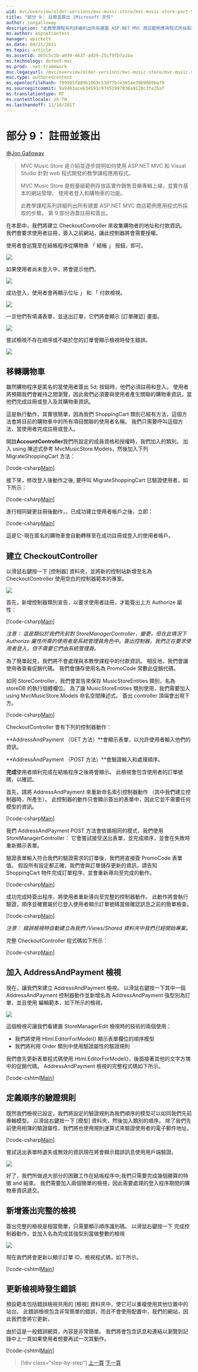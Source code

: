 ```yaml
---
uid: mvc/overview/older-versions/mvc-music-store/mvc-music-store-part-9
title: "部分 9： 註冊並簽出 |Microsoft 文件"
author: jongalloway
description: "此教學課程系列詳細列出所有建置 ASP.NET MVC 商店範例應用程式所採取的步驟。 第 9 部份涵蓋註冊和簽出。"
ms.author: aspnetcontent
manager: wpickett
ms.date: 04/21/2011
ms.topic: article
ms.assetid: d65c5c2b-a039-463f-ad29-25cf9fb7a1ba
ms.technology: dotnet-mvc
ms.prod: .net-framework
msc.legacyurl: /mvc/overview/older-versions/mvc-music-store/mvc-music-store-part-9
msc.type: authoredcontent
ms.openlocfilehash: 799985f889b1063c53df7bce365ae3989809ba79
ms.sourcegitcommit: 9a9483aceb34591c97451997036a9120c3fe2baf
ms.translationtype: MT
ms.contentlocale: zh-TW
ms.lasthandoff: 11/10/2017
---
```

<a name="part-9-registration-and-checkout"></a>部分 9： 註冊並簽出
====================
由[Jon Galloway](https://github.com/jongalloway)

> MVC Music Store 是介紹並逐步說明如何使用 ASP.NET MVC 和 Visual Studio 針對 web 程式開發的教學課程應用程式。  
>   
> MVC Music Store 是輕量級範例存放區實作銷售音樂專輯上線，並實作基本的網站管理、 使用者登入和購物車的功能。  
>   
> 此教學課程系列詳細列出所有建置 ASP.NET MVC 商店範例應用程式所採取的步驟。 第 9 部份涵蓋註冊和簽出。


在本節中，我們將建立 CheckoutController 來收集購物者的地址和付款資訊。 我們會要求使用者註冊，簽入之前網站，讓此控制器將會需要授權。

使用者會巡覽至在結帳程序從購物車 「 結帳 」 按鈕，即可。

![](mvc-music-store-part-9/_static/image1.jpg)

如果使用者尚未登入中，將會提示他們。

![](mvc-music-store-part-9/_static/image1.png)

成功登入，使用者會再顯示位址 」 和 「 付款檢視。

![](mvc-music-store-part-9/_static/image2.png)

一旦他們有填滿表單，並送出訂單，它們將會顯示 [訂單確認] 畫面。

![](mvc-music-store-part-9/_static/image3.png)

嘗試檢視不存在順序或不屬於您的訂單會顯示檢視時發生錯誤。

![](mvc-music-store-part-9/_static/image4.png)

## <a name="migrating-the-shopping-cart"></a>移轉購物車

雖然購物程序是匿名的當使用者簽出 5d; 按鈕時，他們必須註冊和登入。 使用者將預期我們會維持之間瀏覽，因此我們必須要與使用者產生關聯的購物車資訊，當他們完成註冊或登入及其購物車資訊。

這是執行動作，其實很簡單，因為我們 ShoppingCart 類別已經有方法，這個方法會將目前的購物車中的所有項目關聯的使用者名稱。 我們只需要呼叫這個方法，當使用者完成註冊或登入。

開啟**AccountController**我們所設定的成員資格和授權時，我們加入的類別。 加入 using 陳述式參考 MvcMusicStore.Models，然後加入下列 MigrateShoppingCart 方法：

[!code-csharp[Main](mvc-music-store-part-9/samples/sample1.cs)]

接下來，修改登入後動作之後, 要呼叫 MigrateShoppingCart 已驗證使用者，如下所示：

[!code-csharp[Main](mvc-music-store-part-9/samples/sample2.cs)]

進行相同變更註冊後動作，，已成功建立使用者帳戶之後，立即：

[!code-csharp[Main](mvc-music-store-part-9/samples/sample3.cs)]

這是它-現在匿名的購物車會自動轉移至在成功註冊或登入的使用者帳戶。

## <a name="creating-the-checkoutcontroller"></a>建立 CheckoutController

以滑鼠右鍵按一下 [控制器] 資料夾，並將新的控制站新增至名為 CheckoutController 使用空白的控制器範本的專案。

![](mvc-music-store-part-9/_static/image5.png)

首先，新增控制器類別宣告，以要求使用者註冊，才能簽出上方 Authorize 屬性：

[!code-csharp[Main](mvc-music-store-part-9/samples/sample4.cs)]

*注意： 這是類似於我們先前對 StoreManagerController，變更，但在此情況下 Authorize 屬性所需的使用者是系統管理員角色中。簽出控制器，我們正在要求使用者登入，但不需要它們由系統管理員。*

為了簡單起見，我們將不會處理與本教學課程中的付款資訊。 相反地，我們會讓使用者查看促銷代碼。 我們會儲存使用名為 PromoCode 常數此促銷代碼。

如同 StoreController，我們會宣告來保存 MusicStoreEntities 類別，名為 storeDB 的執行個體欄位。 為了讓 MusicStoreEntities 類別使用，我們需要加入 using MvcMusicStore.Models 命名空間陳述式。 簽出 controller 頂端會出現下方。

[!code-csharp[Main](mvc-music-store-part-9/samples/sample5.cs)]

CheckoutController 會有下列的控制器動作：

**AddressAndPayment （GET 方法）**會顯示表單，以允許使用者輸入他們的資訊。

**AddressAndPayment （POST 方法）**會驗證輸入和處理順序。

**完成**使用者順利完成在結帳程序之後將會顯示。 此檢視會包含使用者的訂單號碼，以確認。

首先，請將 AddressAndPayment 來重新命名索引控制器動作 （其中我們建立控制器時，所產生）。 此控制器的動作只會顯示簽出的表單中，因此它並不需要任何模型的資訊。

[!code-csharp[Main](mvc-music-store-part-9/samples/sample6.cs)]

我們 AddressAndPayment POST 方法會依循相同的模式，我們使用 StoreManagerController： 它會嘗試接受送出表單，並完成順序，並會在失敗時重新顯示表單。

驗證表單輸入符合我們的驗證需求的訂單後，我們將直接簽 PromoCode 表單值。 假設所有設定都正確，我們會與訂單儲存更新的資訊，請告知 ShoppingCart 物件完成訂單程序，並會重新導向至完成的動作。

[!code-csharp[Main](mvc-music-store-part-9/samples/sample7.cs)]

成功完成時簽出程序，將使用者重新導向至完整的控制器動作。 此動作將會執行驗證，順序並確實屬於已登入使用者顯示訂單號碼當做確認訊息之前的簡單檢查。

[!code-csharp[Main](mvc-music-store-part-9/samples/sample8.cs)]

*注意： 錯誤檢視時自動建立為我們 /Views/Shared 資料夾中我們已經開始專案。*

完整 CheckoutController 程式碼如下所示：

[!code-csharp[Main](mvc-music-store-part-9/samples/sample9.cs)]

## <a name="adding-the-addressandpayment-view"></a>加入 AddressAndPayment 檢視

現在，讓我們來建立 AddressAndPayment 檢視。 以滑鼠右鍵按一下其中一個 AddressAndPayment 控制器動作並新增名為 AddressAndPayment 強型別為訂單，並且使用 編輯範本，如下所示的檢視。

![](mvc-music-store-part-9/_static/image6.png)

這個檢視可讓我們看建置 StoreManagerEdit 檢視時的技術的兩個使用：

- 我們將使用 Html.EditorForModel() 顯示表單欄位的順序模型
- 我們將利用 Order 類別中使用驗證屬性的驗證規則

我們會先更新表單程式碼使用 Html.EditorForModel()，後面接著其他的文字方塊中的促銷代碼。 AddressAndPayment 檢視的完整程式碼如下所示。

[!code-cshtml[Main](mvc-music-store-part-9/samples/sample10.cshtml)]

## <a name="defining-validation-rules-for-the-order"></a>定義順序的驗證規則

既然我們檢視已設定，我們將設定的驗證規則為我們順序的模型可以如同我們先前專輯模型。 以滑鼠右鍵按一下 [模型] 資料夾，然後加入類別的順序。 除了我們先前使用相簿的驗證屬性，我們將也使用規則運算式來驗證使用者的電子郵件地址。

[!code-csharp[Main](mvc-music-store-part-9/samples/sample11.cs)]

嘗試送出表單時遺失或無效的資訊現在將會顯示錯誤訊息使用用戶端驗證。

![](mvc-music-store-part-9/_static/image7.png)

好了，我們所做過大部分的困難工作在結帳程序中;我們只需要完成幾個勝算的特徵 and 結束。 我們需要加入兩個簡單的檢視，因此需要處理的登入程序期間的購物車資訊遞交。

## <a name="adding-the-checkout-complete-view"></a>新增簽出完整的檢視

簽出完整的檢視是相當簡單，只需要顯示順序識別碼。 以滑鼠右鍵按一下 完成控制器動作，並加入名為完成其強型別當做整數的檢視

![](mvc-music-store-part-9/_static/image8.png)

現在我們將會更新以顯示訂單 ID，檢視程式碼，如下所示。

[!code-cshtml[Main](mvc-music-store-part-9/samples/sample12.cshtml)]

## <a name="updating-the-error-view"></a>更新檢視時發生錯誤

預設範本包括錯誤檢視共用的 [檢視] 資料夾中，使它可以重複使用其他位置中的站台。 此錯誤檢視包含非常簡單的錯誤，而且不會使用配置中，我們的網站，因此我們會將它更新。

由於這是一般錯誤網頁，內容是非常簡單。 我們將會包含訊息和連結以瀏覽到記錄中上一頁如果使用者想要再試一次其動作。

[!code-cshtml[Main](mvc-music-store-part-9/samples/sample13.cshtml)]


>[!div class="step-by-step"]
[上一頁](mvc-music-store-part-8.md)
[下一頁](mvc-music-store-part-10.md)
